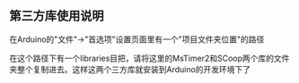 ## 第三方库使用说明

在Arduino的"文件"->"首选项"设置页面里有一个"项目文件夹位置"的路径

在这个路径下有一个libraries目把，请将这里的MsTimer2和SCoop两个库的文件夹整个复制进去。这样这两个三方库就安装到Arduino的开发环境下了
